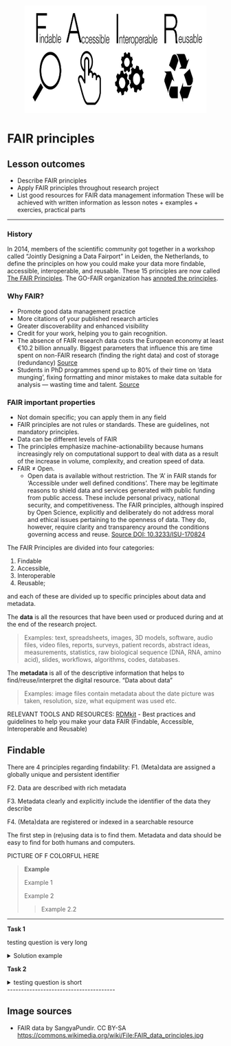 <figure>
    <img src="FAIR_data_principles.jpg" width="700" height="250"
         alt="FAIR">
</figure>


# FAIR principles 


## Lesson outcomes

* Describe FAIR principles
* Apply FAIR principles throughout research project
* List good resources for FAIR data management information
These will be achieved with written information as lesson notes + examples + exercies, practical parts 

---------------------------------------

### History

In 2014, members of the scientific community got together in a workshop called “Jointly Designing a Data Fairport” in Leiden, the Netherlands, to define the principles on how you could make your data more findable, accessible, interoperable, and reusable. These 15 principles are now called [The FAIR Principles](https://doi.org/10.1038/sdata.2016.18). The GO-FAIR organization has [annoted the principles](https://www.go-fair.org/fair-principles/). 

### Why FAIR?

* Promote good data management practice
* More citations of your published research articles
* Greater discoverability and enhanced visibility
* Credit for your work, helping you to gain recognition.
* The absence of FAIR research data costs the European economy at least €10.2 billion annually. Biggest parameters that influence this are time spent on non-FAIR research (finding the right data) and cost of storage (redundancy) [Source](https://data.europa.eu/doi/10.2777/02999)
* Students in PhD programmes spend up to 80% of their time on ‘data munging’, fixing formatting and minor mistakes to make data suitable for analysis — wasting time and talent. [Source](https://doi.org/10.1038/d41586-020-00505-7) 


### FAIR important properties

- Not domain specific; you can apply them in any field
- FAIR principles are not rules or standards. These are guidelines, not mandatory principles.
- Data can be different levels of FAIR
- The principles emphasize machine-actionability because humans increasingly rely on computational support to deal with data as a result of the increase in volume, complexity, and creation speed of data.
- FAIR ≠ Open. 
    - Open data is available without restriction. The ‘A’ in FAIR stands for ‘Accessible under well defined conditions’. There may be legitimate reasons to shield data and services generated with public funding from public access. These include personal privacy, national security, and competitiveness. The FAIR principles, although inspired by Open Science, explicitly and deliberately do not address moral and ethical issues pertaining to the openness of data. They do, however, require clarity and transparency around the conditions governing access and reuse. [Source DOI: 10.3233/ISU-170824 ](https://content.iospress.com/articles/information-services-and-use/isu824)

The FAIR Principles are divided into four categories: 
1. Findable 
2. Accessible,
3. Interoperable
4. Reusable; 

and each of these are divided up to specific principles about data and metadata. 

The **data** is all the resources that have been used or produced during and at the end of the research project. 
> Examples: text, spreadsheets, images, 3D models, software, audio files,   video files, reports, surveys, patient records, abstract ideas,  measurements, statistics, raw biological sequence (DNA, RNA, amino acid), slides, workflows, algorithms, codes, databases.

The **metadata** is all of the descriptive information that helps to find/reuse/interpret the digital resource. “Data about data” 
>Examples: image files contain metadata about the date picture was taken, resolution, size, what equipment was used etc. 

RELEVANT TOOLS AND RESOURCES: [RDMkit](https://rdmkit.elixir-europe.org/) - Best practices and guidelines to help you make your data FAIR (Findable, Accessible, Interoperable and Reusable)


## Findable 

There are 4 principles regarding findability:
  F1. (Meta)data are assigned a globally unique and persistent identifier

  F2. Data are described with rich metadata

  F3. Metadata clearly and explicitly include the identifier of the data they describe
  
  F4. (Meta)data are registered or indexed in a searchable resource

The first step in (re)using data is to find them. Metadata and data should be easy to find for both humans and computers. 



PICTURE OF F COLORFUL HERE

>**Example**
>
> Example 1
> 
> Example 2
> > Example 2.2
---------------------------------------
**Task 1**

testing question is very long
<details><summary>Solution example</summary><p>
  blahdiblah
</p></details>

**Task 2**

<details><summary>testing question is short</summary><p>
<details><summary>Solution example</summary><p>
  blahdiblah
</p></details>
</p></details>
---------------------------------------





## Image sources

* FAIR data by 	SangyaPundir. CC BY-SA  https://commons.wikimedia.org/wiki/File:FAIR_data_principles.jpg

